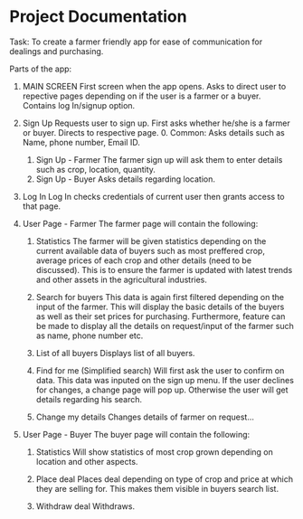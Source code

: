 # Project Documentation

Task: To create a farmer friendly app for ease of communication for dealings and purchasing.

Parts of the app:
1. MAIN SCREEN
    First screen when the app opens. Asks to direct user to repective pages depending on if the user is a farmer or a buyer. Contains log In/signup option.

2. Sign Up
    Requests user to sign up. First asks whether he/she is a farmer or buyer. Directs to respective page.
    0. Common: 
        Asks details such as Name, phone number, Email ID.
    1. Sign Up - Farmer
        The farmer sign up will ask them to enter details such as crop, location, quantity.
    2. Sign Up - Buyer
        Asks details regarding location.


3. Log In
    Log In checks credentials of current user then grants access to that page.

4. User Page - Farmer
    The farmer page will contain the following:
    1. Statistics
        The farmer will be given statistics depending on the current available data of buyers such as most preffered crop, average prices of each crop and other details (need to be discussed). This is to ensure the farmer is updated with latest trends and other assets in the agricultural industries.

    2. Search for buyers
        This data is again first filtered depending on the input of the farmer. This will display the basic details of the buyers as well as their set prices for purchasing. Furthermore, feature can be made to display all the details on request/input of the farmer such as name, phone number etc.

    3. List of all buyers
        Displays list of all buyers.

    4. Find for me (Simplified search)
        Will first ask the user to confirm on data. This data was inputed on the sign up menu. If the user declines for changes, a change page will pop up. Otherwise the user will get details regarding his search.

    5. Change my details
        Changes details of farmer on request...


5. User Page - Buyer
    The buyer page will contain the following:
    1. Statistics
        Will show statistics of most crop grown depending on location and other aspects.

    2. Place deal
        Places deal depending on type of crop and price at which they are selling for. This makes them visible in buyers search list.

    3. Withdraw deal
        Withdraws.



    